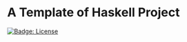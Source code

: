 # A Template of Haskell Project

[![Badge: License]](/LICENSE)

[Badge: License]: https://img.shields.io/github/license/yangby/template-haskell-project.svg
